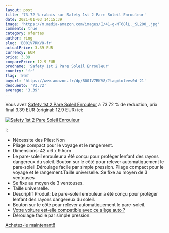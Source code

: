 ```yaml
---
layout: post
title: '73.72 % rabais sur Safety 1st 2 Pare Soleil Enrouleur'
date: 2021-01-03 14:15:39
image: 'https://m.media-amazon.com/images/I/41-g-MT68lL._SL200_.jpg'
comments: true
category: ofertas
author: ring
slug: 'B001V7RKV8-fr'
actualPrice: 3.39 EUR
currency: EUR
price: 3.39
comparePrice: 12.9 EUR
prodname: 'Safety 1st 2 Pare Soleil Enrouleur'
country: 'fr'
flag: '🇫🇷'
buyurl: 'https://www.amazon.fr/dp/B001V7RKV8/?tag=tolees0d-21'
descuento: '73.72'
average: '3.39'
---
```


Vous avez [Safety 1st 2 Pare Soleil Enrouleur](https://www.amazon.fr/dp/B001V7RKV8/?tag=tolees0d-21)  à  73.72 % de réduction, prix final  3.39 EUR (original: 12.9 EUR) ici:

[![Safety 1st 2 Pare Soleil Enrouleur](https://m.media-amazon.com/images/I/41-g-MT68lL._SL200_.jpg)](https://www.amazon.fr/dp/B001V7RKV8/?tag=tolees0d-21)

ℹ️:

- Nécessite des Piles: Non
- Pliage compact pour le voyage et le rangement.
- Dimensions: 42 x 6 x 9.5cm
- Le pare-soleil enrouleur a été conçu pour protéger lenfant des rayons dangereux du soleil. Bouton sur le côté pour relever automatiquement le pare-soleil.Déroulage facile par simple pression. Pliage compact pour le voyage et le rangement.Taille universelle. Se fixe au moyen de 3 ventouses
- Se fixe au moyen de 3 ventouses.
- Taille universelle.
- Descriptif Produit: Le pare-soleil enrouleur a été conçu pour protéger lenfant des rayons dangereux du soleil.
- Bouton sur le côté pour relever automatiquement le pare-soleil.
- <a href="http://www.bebeconfort.com/fr-fr/Carfittinglist.aspx" target="_blank">Votre voiture est-elle compatible avec ce siège auto ?</a>
- Déroulage facile par simple pression.

[Achetez-le maintenant!!](https://www.amazon.fr/dp/B001V7RKV8/?tag=tolees0d-21)
